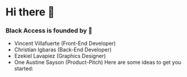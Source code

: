 # Hi there 👋

### Black Access is founded by 👯
- Vincent Villafuerte (Front-End Developer)
- Christian Igbaras (Back-End Developer)
- Ezekiel Lavapiez (Graphics Designer)
- One Austine Sayson (Product-Pitch)
Here are some ideas to get you started:
